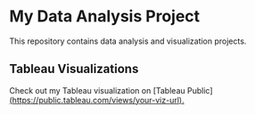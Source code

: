 # My Data Analysis Project

This repository contains data analysis and visualization projects.

## Tableau Visualizations

Check out my Tableau visualization on [Tableau Public][(https://public.tableau.com/views/your-viz-url).](https://public.tableau.com/app/profile/sugandha.sharma6329/vizzes)

